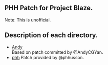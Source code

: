 ## PHH Patch for Project Blaze.
Note: This is unofficial.  

## Description of each directory.  
- [Andy](https://github.com/AndyCGYan/lineage_patches_unified/tree/lineage-19.1/patches_treble_personal/device_phh_treble)  
Based on patch committed by @AndyCGYan.  
- [phh](https://github.com/phhusson/treble_experimentations/releases/latest) 
Patch provided by @phhusson.